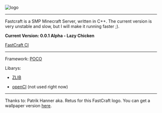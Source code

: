 ![logo](http://sprenger120.homeip.net/Images/FCLogo.png)

***

Fastcraft is a SMP Minecraft Server, written in C++.  The current version is very unstable and slow, but I will make it running faster ;). 

**Current Version: 0.0.1 Alpha - Lazy Chicken**

[FastCraft CI](http://46.38.232.73:8080/job/FastCraft/)
***

Framework: [POCO](http://pocoproject.org/)

Libarys: 

* [ZLIB](http://zlib.net/)

* [openCl](http://www.khronos.org/opencl/) (not used right now)



***
Thanks to: Patrik Hanner aka. Retus for this FastCraft logo. 
You can get a wallpaper version [here](https://github.com/downloads/sprenger120/FastCraft/Wallpaper.zip).